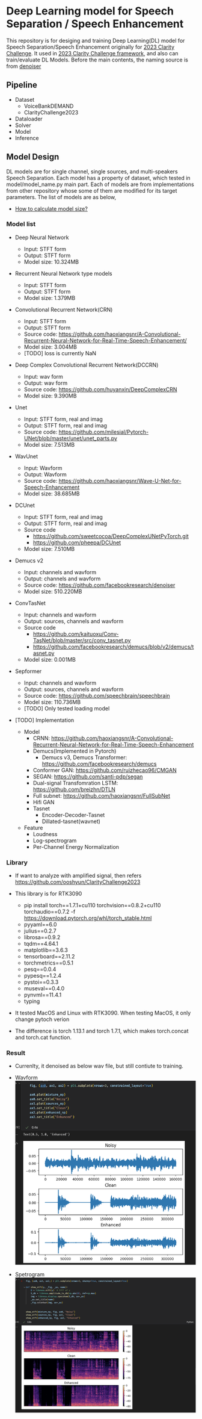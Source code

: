 # Deep Learning model for Speech Separation / Speech Enhancement

This repository is for desiging and training Deep Learning(DL) model for Speech Separation/Speech Enhancement originally for [2023 Clarity Challenge](https://claritychallenge.org). It used in [2023 Clarity Challenge framework](https://github.com/ooshyun/ClarityChallenge2023), and also can train/evaluate DL Models. Before the main contents, the naming source is from [denoiser](https://github.com/facebookresearch/denoiser)

## Pipeline 
- Dataset
    - VoiceBankDEMAND
    - ClarityChallenge2023
- Dataloader
- Solver 
- Model
- Inference

## Model Design

DL models are for single channel, single sources, and multi-speakers Speech Separation. Each model has a property of dataset, which tested in model/model_name.py main part. Each of models are from implementations from other repository whose some of them are modified for its target parameters. The list of models are as below,

- [How to calculate model size?](https://discuss.pytorch.org/t/finding-model-size/130275/2)

### Model list
- Deep Neural Network
    - Input: STFT form
    - Output: STFT form
    - Model size: 10.324MB

- Recurrent Neural Network type models
    - Input: STFT form
    - Output: STFT form
    - Model size: 1.379MB

- Convolutional Recurrent Network(CRN)
    - Input: STFT form
    - Output: STFT form
    - Source code: https://github.com/haoxiangsnr/A-Convolutional-Recurrent-Neural-Network-for-Real-Time-Speech-Enhancement/
    - Model size: 3.004MB
    - [TODO] loss is currently NaN

- Deep Complex Convolutional Recurrent Network(DCCRN)
    - Input: wav form
    - Output: wav form
    - Source code: https://github.com/huyanxin/DeepComplexCRN
    - Model size: 9.390MB

- Unet
    - Input: STFT form, real and imag
    - Output: STFT form, real and imag
    - Source code: https://github.com/milesial/Pytorch-UNet/blob/master/unet/unet_parts.py
    - Model size: 7.513MB

- WavUnet
    - Input: Wavform
    - Output: Wavform
    - Source code: https://github.com/haoxiangsnr/Wave-U-Net-for-Speech-Enhancement
    - Model size: 38.685MB

- DCUnet
    - Input: STFT form, real and imag
    - Output: STFT form, real and imag
    - Source code
        - https://github.com/sweetcocoa/DeepComplexUNetPyTorch.git
        - https://github.com/pheepa/DCUnet
    - Model size: 7.510MB

- Demucs v2
    - Input: channels and wavform
    - Output: channels and wavform
    - Source code: https://github.com/facebookresearch/denoiser
    - Model size: 510.220MB

- ConvTasNet
    - Input: channels and wavform 
    - Output: sources, channels and wavform
    - Source code
        - https://github.com/kaituoxu/Conv-TasNet/blob/master/src/conv_tasnet.py
        - https://github.com/facebookresearch/demucs/blob/v2/demucs/tasnet.py
    - Model size: 0.001MB

- Sepformer
    - Input: channels and wavform 
    - Output: sources, channels and wavform
    - Source code: https://github.com/speechbrain/speechbrain
    - Model size: 110.736MB
    - [TODO] Only tested loading model

- [TODO] Implementation
    - Model
        - CRNN: https://github.com/haoxiangsnr/A-Convolutional-Recurrent-Neural-Network-for-Real-Time-Speech-Enhancement
        - Demucs(Implemented in Pytorch)
            - Demucs v3, Demucs Transformer: https://github.com/facebookresearch/demucs
        - Conformer GAN: https://github.com/ruizhecao96/CMGAN
        - SEGAN: https://github.com/santi-pdp/segan
        - Dual-signal Transfomration LSTM: https://github.com/breizhn/DTLN
        - Full subnet: https://github.com/haoxiangsnr/FullSubNet
        - Hifi GAN
        - Tasnet
            - Encoder-Decoder-Tasnet
            - Dillated-tasnet(wavnet)
	- Feature
        - Loudness
        - Log-spectrogram
        - Per-Channel Energy Normalization

### Library 
- If want to analyze with amplified signal, then refers https://github.com/ooshyun/ClarityChallenge2023
- This library is for RTK3090
    - pip install torch==1.7.1+cu110 torchvision==0.8.2+cu110 torchaudio==0.7.2 -f https://download.pytorch.org/whl/torch_stable.html
    - pyyaml==6.0
    - julius==0.2.7
    - librosa==0.9.2
    - tqdm==4.64.1
    - matplotlib==3.6.3
    - tensorboard==2.11.2
    - torchmetrics==0.5.1
    - pesq==0.0.4
    - pypesq==1.2.4
    - pystoi==0.3.3
    - museval==0.4.0
    - pynvml==11.4.1
    - typing

- It tested MacOS and Linux with RTK3090. When testing MacOS, it only change pytoch verion

- The difference is  torch 1.13.1 and torch 1.7.1, which makes torch.concat and torch.cat function.


### Result
- Currenlty, it denoised as below wav file, but still contiute to training.

- Wavform
    ![Denoised Wavform](./data/img/denoised_wavform.png)

- Spetrogram
    ![DenoisedSpectrogram](./data/img/denoised_spectrogram.png)
